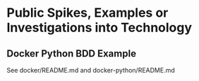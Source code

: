 # Public Spikes, Examples or Investigations into Technology
## Docker Python BDD Example
See docker/README.md and docker-python/README.md

